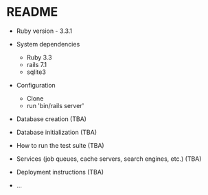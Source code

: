 # README

* Ruby version - 3.3.1

* System dependencies
  - Ruby 3.3
  - rails 7.1
  - sqlite3

* Configuration
  - Clone
  - run 'bin/rails server'

* Database creation (TBA)

* Database initialization (TBA)

* How to run the test suite (TBA)

* Services (job queues, cache servers, search engines, etc.) (TBA)

* Deployment instructions (TBA)

* ...
